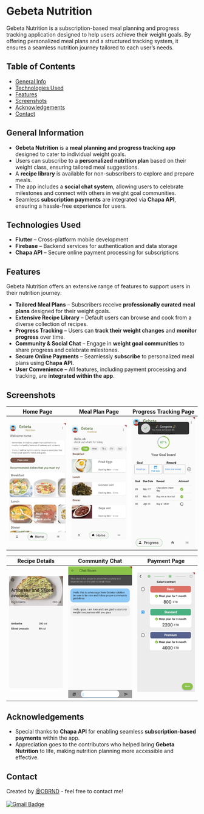 # Gebeta Nutrition

Gebeta Nutrition is a subscription-based meal planning and progress tracking application designed to help users achieve their weight goals. By offering personalized meal plans and a structured tracking system, it ensures a seamless nutrition journey tailored to each user’s needs.

## Table of Contents
* [General Info](#general-information)
* [Technologies Used](#technologies-used)
* [Features](#features)
* [Screenshots](#screenshots)
* [Acknowledgements](#acknowledgements)
* [Contact](#contact)

## General Information
- **Gebeta Nutrition** is a **meal planning and progress tracking app** designed to cater to individual weight goals.
- Users can subscribe to a **personalized nutrition plan** based on their weight class, ensuring tailored meal suggestions.
- A **recipe library** is available for non-subscribers to explore and prepare meals.
- The app includes a **social chat system**, allowing users to celebrate milestones and connect with others in weight goal communities.
- Seamless **subscription payments** are integrated via **Chapa API**, ensuring a hassle-free experience for users.

## Technologies Used
- **Flutter** – Cross-platform mobile development
- **Firebase** – Backend services for authentication and data storage
- **Chapa API** – Secure online payment processing for subscriptions

## Features
Gebeta Nutrition offers an extensive range of features to support users in their nutrition journey:
- **Tailored Meal Plans** – Subscribers receive **professionally curated meal plans** designed for their weight goals.
- **Extensive Recipe Library** – Default users can browse and cook from a diverse collection of recipes.
- **Progress Tracking** – Users can **track their weight changes** and **monitor progress** over time.
- **Community & Social Chat** – Engage in **weight goal communities** to share progress and celebrate milestones.
- **Secure Online Payments** – Seamlessly **subscribe** to personalized meal plans using **Chapa API**.
- **User Convenience** – All features, including payment processing and tracking, are **integrated within the app**.

## Screenshots

| Home Page              | Meal Plan Page        | Progress Tracking Page  |
| ---------------------- | ---------------------- | ---------------------- |
| ![Home](Screenshots/Home.jpg) | ![Meal Plan](Screenshots/MealPlan.jpg) | ![Progress](Screenshots/Progress.jpg) |

| Recipe Details        | Community Chat        | Payment Page           |
| ---------------------- | ---------------------- | ---------------------- |
| ![Recipes](Screenshots/RecipeDetails.png) | ![Chat](Screenshots/Chat.jpg) | ![Payment](Screenshots/Payment.jpg) |

## Acknowledgements
- Special thanks to **Chapa API** for enabling seamless **subscription-based payments** within the app.
- Appreciation goes to the contributors who helped bring **Gebeta Nutrition** to life, making nutrition planning more accessible and effective.

## Contact
Created by [@OBRND](https://github.com/OBRND) - feel free to contact me!</br></br>
<a href="mailto:obsannew@gmail.com">
    <img src="https://img.shields.io/badge/-obsannew@gmail.com-c14438?style=flat-square&logo=Gmail&logoColor=white" alt="Gmail Badge">
</a>

